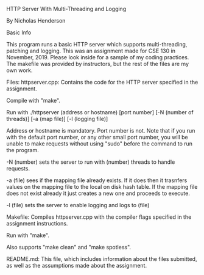 HTTP Server With Multi-Threading and Logging

By Nicholas Henderson

Basic Info

This program runs a basic HTTP server which supports multi-threading, patching and logging. This was an assignment made for CSE 130 in November, 2019. Please look inside for a sample of my coding practices. The makefile was provided by instructors, but the rest of the files are my own work.

Files:
httpserver.cpp: Contains the code for the HTTP server specified in the assignment.

Compile with "make".

Run with ./httpserver (address or hostname) [port number] [-N (number of threads)] [-a (map file)] [-l (logging file)]

Address or hostname is mandatory. Port number is not. Note that if you run with the default port number, or any other small port number, you will be unable to make requests without using "sudo" before the command to run the program.

-N (number) sets the server to run with (number) threads to handle requests.

-a (file) sees if the mapping file already exists. If it does then it trasnfers values on the mapping file to the local on disk hash table. If the mapping file does not exist already it just creates a new one and proceeds to execute.

-l (file) sets the server to enable logging and logs to (file)

Makefile: Compiles httpserver.cpp with the compiler flags specified in the assignment instructions.

Run with "make".

Also supports "make clean" and "make spotless".

README.md: This file, which includes information about the files submitted, as well as the assumptions made about the assignment.
